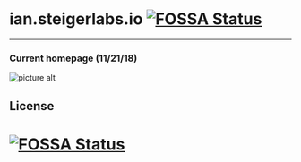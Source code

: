 ian.steigerlabs.io   [![FOSSA Status](https://app.fossa.io/api/projects/git%2Bgithub.com%2FTheTechKid%2Fian.steigerlabs.io.svg?type=shield)](https://app.fossa.io/projects/git%2Bgithub.com%2FTheTechKid%2Fian.steigerlabs.io?ref=badge_shield)
===================

- - - - 
###  Current homepage (11/21/18) ###
![picture alt](https://steigerlabs.io/images/homepage.png "Homepage")

## License
[![FOSSA Status](https://app.fossa.io/api/projects/git%2Bgithub.com%2FTheTechKid%2Fian.steigerlabs.io.svg?type=large)](https://app.fossa.io/projects/git%2Bgithub.com%2FTheTechKid%2Fian.steigerlabs.io?ref=badge_large)
=======
